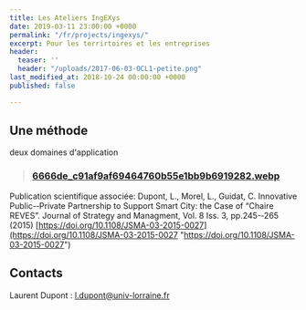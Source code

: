 ```yaml
---
title: Les Ateliers IngEXys
date: 2019-03-11 23:00:00 +0000
permalink: "/fr/projects/ingexys/"
excerpt: Pour les terrirtoires et les entreprises
header:
  teaser: ''
  header: "/uploads/2017-06-03-OCL1-petite.png"
last_modified_at: 2018-10-24 00:00:00 +0000
published: false

---
```

## **Une méthode** 

deux domaines d'application 

> ### [6666de_c91af9af69464760b55e1bb9b6919282.webp](https://static.wixstatic.com/media/6666de_c91af9af69464760b55e1bb9b6919282.png/v1/fill/w_1270,h_328,al_c,q_85,usm_0.66_1.00_0.01/6666de_c91af9af69464760b55e1bb9b6919282.webp)

Publication scientifique associée: Dupont, L., Morel, L., Guidat, C. Innovative Public-­‐Private Partnership to Support Smart City: the Case of “Chaire REVES”. Journal of Strategy and Managment, Vol. 8 Iss. 3, pp.245-­‐265 (2015) [https://doi.org/10.1108/JSMA-03-2015-0027](https://doi.org/10.1108/JSMA-03-2015-0027 "https://doi.org/10.1108/JSMA-03-2015-0027")

## Contacts

Laurent Dupont : l.dupont@univ-lorraine.fr